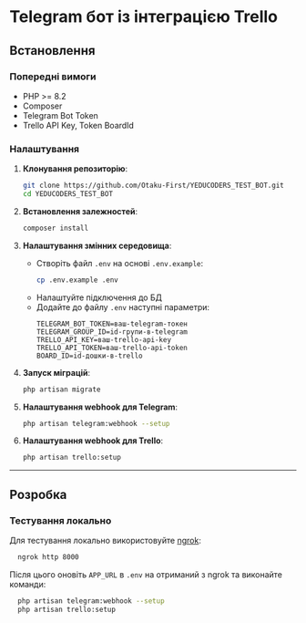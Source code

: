 
# Telegram бот із інтеграцією Trello

## Встановлення

### Попередні вимоги

- PHP >= 8.2
- Composer
- Telegram Bot Token
- Trello API Key, Token BoardId

### Налаштування

1. **Клонування репозиторію**:
   ```bash
   git clone https://github.com/Otaku-First/YEDUCODERS_TEST_BOT.git
   cd YEDUCODERS_TEST_BOT
   ```

2. **Встановлення залежностей**:
      ```bash
      composer install
      ```

3. **Налаштування змінних середовища**:
    - Створіть файл `.env` на основі `.env.example`:
      ```bash
      cp .env.example .env
      ```
    - Налаштуйте підключення до БД  
    - Додайте до файлу `.env` наступні параметри:
      ```env
      TELEGRAM_BOT_TOKEN=ваш-telegram-токен
      TELEGRAM_GROUP_ID=id-групи-в-telegram
      TRELLO_API_KEY=ваш-trello-api-key
      TRELLO_API_TOKEN=ваш-trello-api-token
      BOARD_ID=id-дошки-в-trello
      ```

4. **Запуск міграцій**:
   ```bash
   php artisan migrate
   ```

5. **Налаштування webhook для Telegram**:
      ```bash
      php artisan telegram:webhook --setup
      ```

6. **Налаштування webhook для Trello**:
      ```bash
      php artisan trello:setup 
      ```
---



## Розробка

### Тестування локально

Для тестування локально використовуйте [ngrok](https://ngrok.com/):
```bash
  ngrok http 8000
```
Після цього оновіть `APP_URL` в `.env` на отриманий з ngrok та виконайте команди:
```bash
  php artisan telegram:webhook --setup
  php artisan trello:setup 
```



